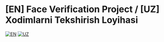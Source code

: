 # [EN] Face Verification Project / [UZ] Xodimlarni Tekshirish Loyihasi
[![EN](https://img.shields.io/badge/lang-en-red.svg)](https://github.com/bekhzod-olimov/Face-Verification-System-using-AI/blob/main/README-EN.md)
[![UZ](https://img.shields.io/badge/lang-pt--br-green.svg)](https://github.com/bekhzod-olimov/Face-Verification-System-using-AI/blob/main/README-UZ.md)
